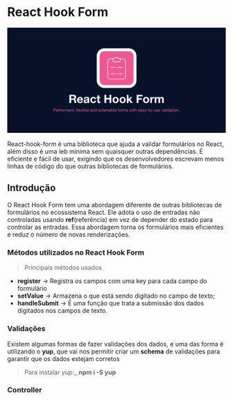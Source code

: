 # React Hook Form

![Logo do Markdown](./src/assets/reacthook.png)

React-hook-form é uma biblioteca que ajuda a validar formulários no React, além disso é uma leb mínima sem quaisquer outras dependências. É eficiente e fácil de usar, exigindo que os desenvolvedores escrevam menos linhas de código do que outras bibliotecas de formulários.

## Introdução

O React Hook Form tem uma abordagem diferente de outras bibliotecas de formulários no ecossistema React. Ele adota o uso de entradas não controladas usando __ref__(referência) em vez de depender do estado para controlar as entradas. Essa abordagem torna os formulários mais eficientes e reduz o número de novas renderizações.

### Métodos utilizados no __React Hook Form__

> Principais métodos usados

- __register__ → Registra os campos com uma key para cada campo do formulário
- __setValue__ → Armazena o que está sendo digitado no campo de texto;
- __handleSubmit__ → É uma função que trata a submissão dos dados digitados nos campos de texto.

### Validações

Existem algumas formas de fazer validações dos dados, e uma das forma é utilizando o __yup__, que vai nos permitir criar um __schema__ de validações para garantir que os dados estejam corretos

> Para instalar _yup:__  **npm i -S yup**

### Controller
